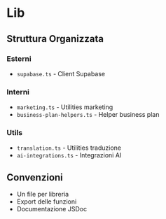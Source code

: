 # Lib

## Struttura Organizzata

### Esterni
- `supabase.ts` - Client Supabase

### Interni
- `marketing.ts` - Utilities marketing
- `business-plan-helpers.ts` - Helper business plan

### Utils
- `translation.ts` - Utilities traduzione
- `ai-integrations.ts` - Integrazioni AI

## Convenzioni
- Un file per libreria
- Export delle funzioni
- Documentazione JSDoc
